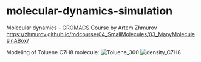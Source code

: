 # molecular-dynamics-simulation
Molecular dynamics - GROMACS 
Course by Artem Zhmurov
https://zhmurov.github.io/mdcourse/04_SmallMolecules/03_ManyMoleculesInABox/

Modeling of Toluene C7H8 molecule:
![Toluene_300](https://github.com/vbva/molecular-dynamics-simulation/assets/114981087/2542a841-9f74-40dc-b7e5-5c8c705426ab)
![density_C7H8](https://github.com/vbva/molecular-dynamics-simulation/assets/114981087/c59f23c1-e9dc-44f6-9c3a-c677d52fc017)


